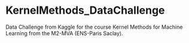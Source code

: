 # KernelMethods_DataChallenge
Data Challenge from Kaggle for the course Kernel Methods for Machine Learning from the M2-MVA (ENS-Paris Saclay).
